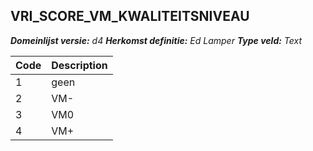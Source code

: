 ## VRI_SCORE_VM_KWALITEITSNIVEAU

*__Domeinlijst versie:__ d4*
*__Herkomst definitie:__ Ed Lamper*
*__Type veld:__ Text*

|__Code__ |__Description__	|
|	---	|	---	|
| 1 | geen |
| 2 | VM- |
| 3 | VM0 |
| 4 | VM+ |